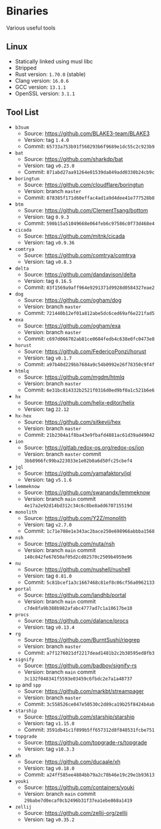# Binaries

Various useful tools

## Linux

- Statically linked using musl libc
- Stripped
- Rust version: `1.70.0` (stable)
- Clang version: `16.0.6`
- GCC version: `13.1.1`
- OpenSSL version: `3.1.1`

## Tool List

- `b3sum`
  - Source: https://github.com/BLAKE3-team/BLAKE3
  - Version: tag `1.4.0`
  - Commit: `65733a753b91f560293b6f9689e1dc55c2c923b9`
- `bat`
  - Source: https://github.com/sharkdp/bat
  - Version: tag `v0.23.0`
  - Commit: `871abd27aa91264e01539da849add0330b24cb9c`
- `boringtun`
  - Source: https://github.com/cloudflare/boringtun
  - Version: branch `master`
  - Commit: `878385f171d60effac4ad1a9d4dee41e777528b8`
- `btm`
  - Source: https://github.com/ClementTsang/bottom
  - Version: tag `0.9.3`
  - Commit: `590b15a51049668e064feb6c97586c0f73d468e4`
- `cicada`
  - Source: https://github.com/mitnk/cicada
  - Version: tag `v0.9.36`
- `comtrya`
  - Source: https://github.com/comtrya/comtrya
  - Version: tag `v0.8.3`
- `delta`
  - Source: https://github.com/dandavison/delta
  - Version: tag `0.16.5`
  - Commit: `03f1569a9aff964e9291371d9928d0584327eae2`
- `dog`
  - Source: https://github.com/ogham/dog
  - Version: branch `master`
  - Commit: `721440b12ef01a812abe5dc6ced69af6e221fad5`
- `exa`
  - Source: https://github.com/ogham/exa
  - Version: branch `master`
  - Commit: `c697d066702ab81ce0684fedb4c638e0fc0473e8`
- `horust`
  - Source: https://github.com/FedericoPonzi/horust
  - Version: tag `v0.1.7`
  - Commit: `a97b40d229bb7684a9c54b0992e26f78350c9f4f`
- `htmlq`
  - Source: https://github.com/mgdm/htmlq
  - Version: branch `master`
  - Commit: `6e31bc814332b2521f0316d0ed9bf0a1c521b6e6`
- `hx`
  - Source: https://github.com/helix-editor/helix
  - Version: tag `22.12`
- `hx-hex`
  - Source: https://github.com/sitkevij/hex
  - Version: branch `master`
  - Commit: `21b2304a1f8ba43e9fbafd4881ac61d39ad49042`
- `ion`
  - Source: https://gitlab.redox-os.org/redox-os/ion
  - Version: branch `master` commit `3bb8966fc99ba223033e1e02b0a6d50fc25cbef4`
- `jql`
  - Source: https://github.com/yamafaktory/jql
  - Version: tag `v5.1.6`
- `lemmeknow`
  - Source: https://github.com/swanandx/lemmeknow
  - Version: branch `main` commit `4e17a2e92d14bd312c34c6c8be8add670715519d`
- `monolith`
  - Source: https://github.com/Y2Z/monolith
  - Version: tag `v2.7.0`
  - Commit: `1c71e708e1e343ac2bace250e698966abbba1568`
- `nsh`
  - Source: https://github.com/nuta/nsh
  - Version: branch `main` commit `140c042fe67650af05d2cd02570c2509b4959e96`
- `nu`
  - Source: https://github.com/nushell/nushell
  - Version: tag `0.81.0`
  - Commit: `5c81bcef1a3c1667468c81ef8c06cf56a0962133`
- `portal`
  - Source: https://github.com/landhb/portal
  - Version: branch `main` commit `c7de8fa9b388b982afabc4777ad7c1a10617be10`
- `procs`
  - Source: https://github.com/dalance/procs
  - Version: tag `v0.13.4`
- `rg`
  - Source: https://github.com/BurntSushi/ripgrep
  - Version: branch `master`
  - Commit: `a7f1276021df2217dead1481b2c2b38595ed8fb3`
- `signify`
  - Source: https://github.com/badboy/signify-rs
  - Version: branch `main` commit `3c132f048341f5593e03459c6fbdc2e7a1a48737`
- `sp` and `spp`
  - Source: https://github.com/markbt/streampager
  - Version: branch `master`
  - Commit: `3c558526ce047e50530c2d89ca19b25f8424b4ab`
- `starship`
  - Source: https://github.com/starship/starship
  - Version: tag `v1.15.0`
  - Commit: `3591db41c1f899b5ff657312d8f848531fcbe751`
- `topgrade`
  - Source: https://github.com/topgrade-rs/topgrade
  - Version: tag `v10.3.3`
- `xh`
  - Source: https://github.com/ducaale/xh
  - Version: tag `v0.18.0`
  - Commit: `a24ff585ee4884bb79a2c78b46e19c29e1b93613`
- `youki`
  - Source: https://github.com/containers/youki
  - Version: branch `main` commit `29babe7d0ecaf0cb2496b31f37ea1ebe868a1419`
- `zellij`
  - Source: https://github.com/zellij-org/zellij
  - Version: tag `v0.35.2`
